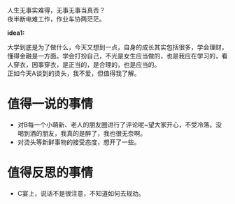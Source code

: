 人生无事实难得，无事无事当真否？  
夜半断电难工作，作业车协两茫茫。

**idea1:**  

大学到底是为了做什么，今天又想到一点，自身的成长其实包括很多，学会理财，懂得金融是一方面。学会打扮自己，不光是女生应当做的，也是我应在学习的，看人穿衣，因事穿衣，是正当的，是合理的，也是应当的。  
正如今天A谈到的烫头，我不爱，但值得我了解。

# 值得一说的事情
+ 对B每一个小萌新、老人的朋友圈进行了评论呢~望大家开心，不受冷落。没喝到酒的朋友，我真的是醉了，我也很无奈啊。
+ 对烫头等新鲜事物的接受态度，想开了一些。

# 值得反思的事情
+ C宴上，说话不是很注意，不知道如何去规劝。